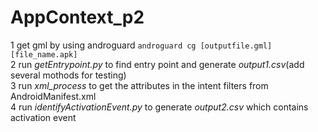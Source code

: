 # AppContext_p2
1 get gml by using androguard   `androguard cg [outputfile.gml] [file_name.apk]`  
2 run *getEntrypoint.py* to find entry point and generate *output1.csv*(add several mothods for testing)  
3 run *xml_process* to get the attributes in the intent filters from AndroidManifest.xml  
4 run *identifyActivationEvent.py* to generate *output2.csv* which contains activation event  
